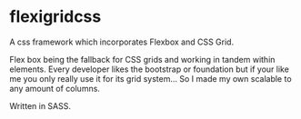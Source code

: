 # flexigridcss
A css framework which incorporates Flexbox and CSS Grid.

Flex box being the fallback for CSS grids and working in tandem within elements. Every developer likes the bootstrap or foundation but if your like me you only really use it for its grid system... So I made my own scalable to any amount of columns.

Written in SASS.
